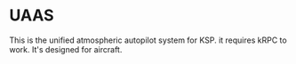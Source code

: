 # UAAS

This is the unified atmospheric autopilot system for KSP. it requires
kRPC to work. It's designed for aircraft.
